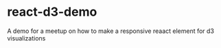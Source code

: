 # react-d3-demo
A demo for a meetup on how to make a responsive reaact element for d3 visualizations
